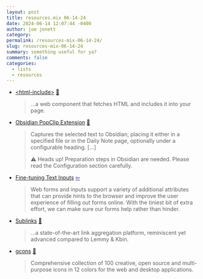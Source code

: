 ```yaml
---
layout: post
title: resources.mix 06-14-24
date: 2024-06-14 12:07:44 -0400
author: joe jenett
category: 
permalink: /resources-mix-06-14-24/
slug: resources-mix-06-14-24
summary: something useful for ya?
comments: false
categories:
  - lists
  - resources
---
```

<ul class="links">
	<li><a title="html-include-element - npm" href="https://www.npmjs.com/package//html-include-element">&lt;html-include&gt;</a> <a href="https://pinboard.in/u:roger">📌</a><blockquote><p>...a web component that fetches HTML and includes it into your page.</p></blockquote></li>
	<li><a title="Obsidian — PopClip Extensions" href="https://www.popclip.app/extensions/x/wfhk0x">Obsidian PopClip Extension</a> <a href="https://pinboard.in/u:donovanwatts">📌</a><blockquote><p>Captures the selected text to Obsidian, placing it either in a specified file or in the Daily Note page, optionally under a configurable heading. [...]</p><p>⚠️ Heads up! Preparation steps in Obsidian are needed. Please read the Configuration section carefully.</p></blockquote></li>
	<li><a title="Fine-tuning Text Inputs" href="https://garrettdimon.com/journal/posts/fine-tuning-text-inputs">Fine-tuning Text Inputs</a>  <a title="source" href="https://adactio.com/links/21191"><span style="color:blue;">&#8678;</span></a><blockquote><p>Web forms and inputs support a variety of additional attributes that can provide hints to the browser and improve the user experience of filling out forms online. With the tiniest bit of extra effort, we can make sure our forms help rather than hinder.</p></blockquote></li>
	<li><a title="Sublinks" href="https://sublinks.org/">Sublinks</a> <a href="https://pinboard.in/u:mikael">📌</a><blockquote><p>...a state-of-the-art link aggregation platform, reminiscent yet advanced compared to Lemmy &amp; Kbin.</p></blockquote></li>
	<li><a title="free all-purpose icons for UI designers and web developers" href="https://greepit.com/open-source-icons-gcons/index.htm">gcons</a> <a href="https://pinboard.in/u:fileformat">📌</a><blockquote><p>Comprehensive collection of 100 creative, open source and multi-purpose icons in 12 colors for the web and desktop applications.</p></blockquote></li>
</ul>

<a style="display:none;" href="https://brid.gy/publish/mastodon"><small>(cross-posted to mastodon)</small></a>
